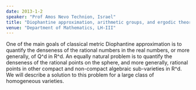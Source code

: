 ```yaml
---
date: 2013-1-2
speaker: "Prof Amos Nevo Technion, Israel"
title: "Diophantine approximation, arithmetic groups, and ergodic theory"
venue: "Department of Mathematics, LH-III"
---
```

One of the main goals of classical metric Diophantine
approximation is to quantify the denseness of the rational numbers in the
real numbers, or more generally, of Q^d in R^d. An equally natural problem
is to quantify the denseness of the rational points on the sphere, and more
generally, rational points in other compact and non-compact algebraic
sub-varieties in R^d. We will describe a solution to this problem for a large
class of homogeneous varieties.
